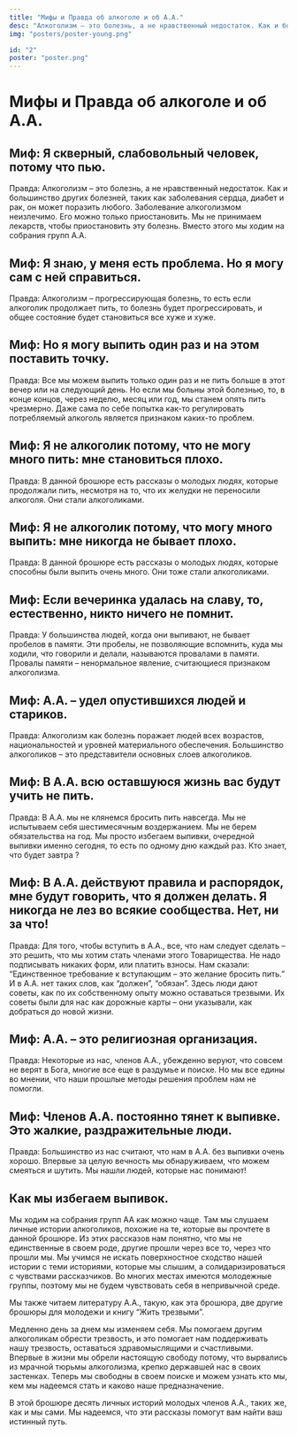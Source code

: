 ```yaml
---
title: "Мифы и Правда об алкоголе и об А.А."
desc: "Алкоголизм – это болезнь, а не нравственный недостаток. Как и большинство других болезней, таких как заболевания сердца, диабет и рак, он может поразить любого. Заболевание алкоголизмом неизлечимо."
img: "posters/poster-young.png"

id: "2"
poster: "poster.png"
---
```


# Мифы и Правда об алкоголе и об А.А.

## Миф: Я скверный, слабовольный человек, потому что пью.

Правда: Алкоголизм – это болезнь, а не нравственный недостаток. Как и большинство других болезней, таких как заболевания сердца, диабет и рак, он может поразить любого. Заболевание алкоголизмом неизлечимо. Его можно только приостановить. Мы не принимаем лекарств, чтобы приостановить эту болезнь. Вместо этого мы ходим на собрания групп А.А.

## Миф: Я знаю, у меня есть проблема. Но я могу сам с ней справиться.

Правда: Алкоголизм – прогрессирующая болезнь, то есть если алкоголик продолжает пить, то болезнь будет прогрессировать, и общее состояние будет становиться все хуже и хуже.

## Миф: Но я могу выпить один раз и на этом поставить точку.

Правда: Все мы можем выпить только один раз и не пить больше в этот вечер или на следующий день. Но если мы больны этой болезнью, то, в конце концов, через неделю, месяц или год, мы станем опять пить чрезмерно. Даже сама по себе попытка как-то регулировать потребляемый алкоголь является признаком каких-то проблем.

## Миф: Я не алкоголик потому, что не могу много пить: мне становиться плохо.

Правда: В данной брошюре есть рассказы о молодых людях, которые продолжали пить, несмотря на то, что их желудки не переносили алкоголя. Они стали алкоголиками.

## Миф: Я не алкоголик потому, что могу много выпить: мне никогда не бывает плохо.

Правда: В данной брошюре есть рассказы о молодых людях, которые способны были выпить очень много. Они тоже стали алкоголиками.

## Миф: Если вечеринка удалась на славу, то, естественно, никто ничего не помнит.

Правда: У большинства людей, когда они выпивают, не бывает пробелов в памяти. Эти пробелы, не позволяющие вспомнить, куда мы ходили, что говорили и делали, называются провалами в памяти. Провалы памяти – ненормальное явление, считающиеся признаком алкоголизма.

## Миф: А.А. – удел опустившихся людей и стариков.

Правда: Алкоголизм как болезнь поражает людей всех возрастов, национальностей и уровней материального обеспечения. Большинство алкоголиков – это представители основных слоев алкоголиков.

## Миф: В А.А. всю оставшуюся жизнь вас будут учить не пить.

Правда: В А.А. мы не клянемся бросить пить навсегда. Мы не испытываем себя шестимесячным воздержанием. Мы не берем обязательства на год. Мы просто избегаем выпивки, очередной выпивки именно сегодня, то есть по одному дню каждый раз. Кто знает, что будет завтра ?

## Миф: В А.А. действуют правила и распорядок, мне будут говорить, что я должен делать. Я никогда не лез во всякие сообщества. Нет, ни за что!

Правда: Для того, чтобы вступить в А.А., все, что нам следует сделать – это решить, что мы хотим стать членами этого Товарищества. Не надо подписывать никаких форм, или платить взносы. Нам сказали: “Единственное требование к вступающим – это желание бросить пить.” И в А.А. нет таких слов, как “должен”, “обязан”. Здесь люди дают советы, как по их собственному опыту можно оставаться трезвыми. Их советы были для нас как дорожные карты – они указывали, как добраться до новой жизни.

## Миф: А.А. – это религиозная организация.

Правда: Некоторые из нас, членов А.А., убежденно веруют, что совсем не верят в Бога, многие все еще в раздумье и поиске. Но мы все едины во мнении, что наши прошлые методы решения проблем нам не помогли.

## Миф: Членов А.А. постоянно тянет к выпивке. Это жалкие, раздражительные люди.

Правда: Большинство из нас считают, что нам в А.А. без выпивки очень хорошо. Впервые за целую вечность мы обнаруживаем, что можем смеяться и шутить. Мы нашли людей, которые нас понимают!

## Как мы избегаем выпивок.

Мы ходим на собрания групп АА как можно чаще. Там мы слушаем личные истории алкоголиков, похожие на те, которые вы прочтете в данной брошюре. Из этих рассказов нам понятно, что мы не единственные в своем роде, другие прошли через все то, через что прошли мы. Мы учимся не искать поверхностное сходство нашей истории с теми историями, которые мы слышим, а солидаризироваться с чувствами рассказчиков. Во многих местах имеются молодежные группы, поэтому мы не будем чувствовать себя в непривычной среде.

Мы также читаем литературу А.А., такую, как эта брошюра, две другие брошюры для молодежи и книгу “Жить трезвыми”.

Медленно день за днем мы изменяем себя. Мы помогаем другим алкоголикам обрести трезвость, и это помогает нам поддерживать нашу трезвость, оставаться здравомыслящими и счастливыми. Впервые в жизни мы обрели настоящую свободу потому, что вырвались из мрачной тюрьмы алкоголизма, крепко державшей нас в своих застенках. Теперь мы свободны в своем поиске и можем узнать кто мы, кем мы надеемся стать и каково наше предназначение.

В этой брошюре десять личных историй молодых членов А.А., таких же, как и мы сами. Мы надеемся, что эти рассказы помогут вам найти ваш истинный путь.
